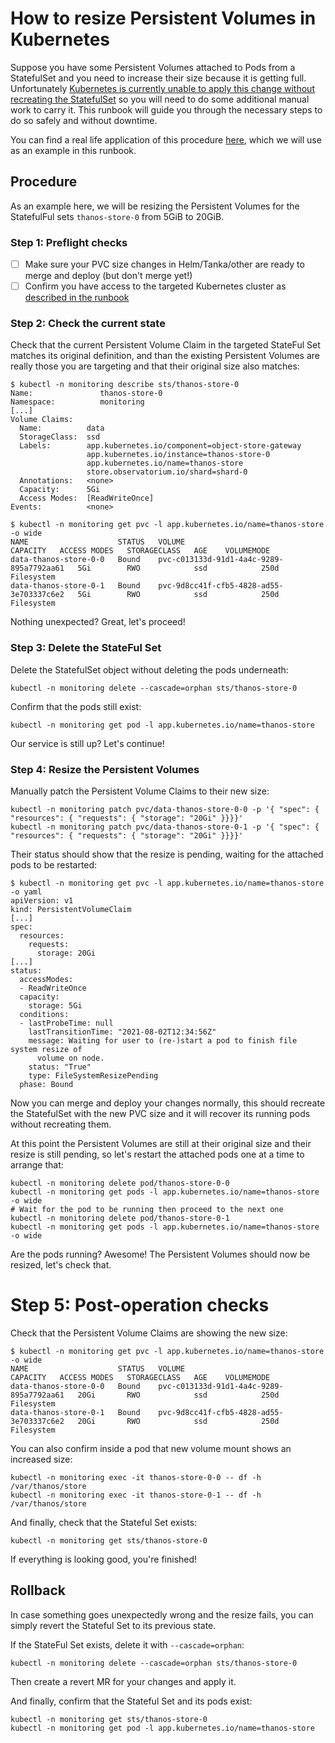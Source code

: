 # How to resize Persistent Volumes in Kubernetes

Suppose you have some Persistent Volumes attached to Pods from a StatefulSet
and you need to increase their size because it is getting full. Unfortunately
[Kubernetes is currently unable to apply this change without recreating the
StatefulSet](https://github.com/kubernetes/kubernetes/issues/68737) so you will
need to do some additional manual work to carry it. This runbook will guide you
through the necessary steps to do so safely and without downtime.

You can find a real life application of this procedure
[here](https://gitlab.com/gitlab-com/gl-infra/production/-/issues/5239), which
we will use as an example in this runbook.

## Procedure

As an example here, we will be resizing the Persistent Volumes for the
StatefulFul sets `thanos-store-0` from 5GiB to 20GiB.

### Step 1: Preflight checks

- [ ] Make sure your PVC size changes in Helm/Tanka/other are ready to merge
      and deploy (but don't merge yet!)
- [ ] Confirm you have access to the targeted Kubernetes cluster as [described
      in the runbook](https://ops.gitlab.net/gitlab-com/runbooks/-/blob/master/docs/kube/k8s-oncall-setup.md#accessing-clusters-via-console-servers)

### Step 2: Check the current state

Check that the current Persistent Volume Claim in the targeted StateFul Set
matches its original definition, and than the existing Persistent Volumes are
really those you are targeting and that their original size also matches:

```
$ kubectl -n monitoring describe sts/thanos-store-0
Name:               thanos-store-0
Namespace:          monitoring
[...]
Volume Claims:
  Name:          data
  StorageClass:  ssd
  Labels:        app.kubernetes.io/component=object-store-gateway
                 app.kubernetes.io/instance=thanos-store-0
                 app.kubernetes.io/name=thanos-store
                 store.observatorium.io/shard=shard-0
  Annotations:   <none>
  Capacity:      5Gi
  Access Modes:  [ReadWriteOnce]
Events:          <none>

$ kubectl -n monitoring get pvc -l app.kubernetes.io/name=thanos-store -o wide
NAME                    STATUS   VOLUME                                     CAPACITY   ACCESS MODES   STORAGECLASS   AGE    VOLUMEMODE
data-thanos-store-0-0   Bound    pvc-c013133d-91d1-4a4c-9289-895a7792aa61   5Gi        RWO            ssd            250d   Filesystem
data-thanos-store-0-1   Bound    pvc-9d8cc41f-cfb5-4828-ad55-3e703337c6e2   5Gi        RWO            ssd            250d   Filesystem
```

Nothing unexpected? Great, let's proceed!

### Step 3: Delete the StateFul Set

Delete the StatefulSet object without deleting the pods underneath:

```
kubectl -n monitoring delete --cascade=orphan sts/thanos-store-0
```

Confirm that the pods still exist:

```
kubectl -n monitoring get pod -l app.kubernetes.io/name=thanos-store
```

Our service is still up? Let's continue!

### Step 4: Resize the Persistent Volumes

Manually patch the Persistent Volume Claims to their new size:

```
kubectl -n monitoring patch pvc/data-thanos-store-0-0 -p '{ "spec": { "resources": { "requests": { "storage": "20Gi" }}}}'
kubectl -n monitoring patch pvc/data-thanos-store-0-1 -p '{ "spec": { "resources": { "requests": { "storage": "20Gi" }}}}'
```

Their status should show that the resize is pending, waiting for the attached pods to be restarted:

```
$ kubectl -n monitoring get pvc -l app.kubernetes.io/name=thanos-store -o yaml
apiVersion: v1
kind: PersistentVolumeClaim
[...]
spec:
  resources:
    requests:
      storage: 20Gi
[...]
status:
  accessModes:
  - ReadWriteOnce
  capacity:
    storage: 5Gi
  conditions:
  - lastProbeTime: null
    lastTransitionTime: "2021-08-02T12:34:56Z"
    message: Waiting for user to (re-)start a pod to finish file system resize of
      volume on node.
    status: "True"
    type: FileSystemResizePending
  phase: Bound
```

Now you can merge and deploy your changes normally, this should recreate the
StatefulSet with the new PVC size and it will recover its running pods without
recreating them.

At this point the Persistent Volumes are still at their original size and their
resize is still pending, so let's restart the attached pods one at a time to
arrange that:

```
kubectl -n monitoring delete pod/thanos-store-0-0
kubectl -n monitoring get pods -l app.kubernetes.io/name=thanos-store -o wide
# Wait for the pod to be running then proceed to the next one
kubectl -n monitoring delete pod/thanos-store-0-1
kubectl -n monitoring get pods -l app.kubernetes.io/name=thanos-store -o wide
```

Are the pods running? Awesome! The Persistent Volumes should now be resized, let's check that.

# Step 5: Post-operation checks

Check that the Persistent Volume Claims are showing the new size:

```
$ kubectl -n monitoring get pvc -l app.kubernetes.io/name=thanos-store -o wide
NAME                    STATUS   VOLUME                                     CAPACITY   ACCESS MODES   STORAGECLASS   AGE    VOLUMEMODE
data-thanos-store-0-0   Bound    pvc-c013133d-91d1-4a4c-9289-895a7792aa61   20Gi       RWO            ssd            250d   Filesystem
data-thanos-store-0-1   Bound    pvc-9d8cc41f-cfb5-4828-ad55-3e703337c6e2   20Gi       RWO            ssd            250d   Filesystem
```

You can also confirm inside a pod that new volume mount shows an increased size:

```
kubectl -n monitoring exec -it thanos-store-0-0 -- df -h /var/thanos/store
kubectl -n monitoring exec -it thanos-store-0-1 -- df -h /var/thanos/store
```

And finally, check that the Stateful Set exists:

```
kubectl -n monitoring get sts/thanos-store-0
```

If everything is looking good, you're finished!

## Rollback

In case something goes unexpectedly wrong and the resize fails, you can simply
revert the Stateful Set to its previous state.

If the StateFul Set exists, delete it with `--cascade=orphan`:

```
kubectl -n monitoring delete --cascade=orphan sts/thanos-store-0
```

Then create a revert MR for your changes and apply it.

And finally, confirm that the Stateful Set and its pods exist:

```
kubectl -n monitoring get sts/thanos-store-0
kubectl -n monitoring get pod -l app.kubernetes.io/name=thanos-store
```
